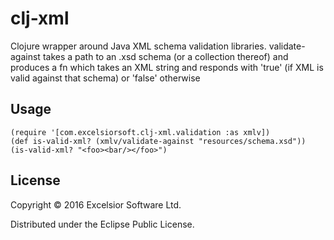 # clj-xml

Clojure wrapper around Java XML schema validation libraries.
validate-against takes a path to an .xsd schema (or a collection thereof) 
and produces a fn which takes an XML string and responds with 'true' (if XML is valid against that schema) 
or 'false' otherwise


## Usage
```
(require '[com.excelsiorsoft.clj-xml.validation :as xmlv])
(def is-valid-xml? (xmlv/validate-against "resources/schema.xsd"))
(is-valid-xml? "<foo><bar/></foo>")
```


## License

Copyright © 2016 Excelsior Software Ltd.

Distributed under the Eclipse Public License.
